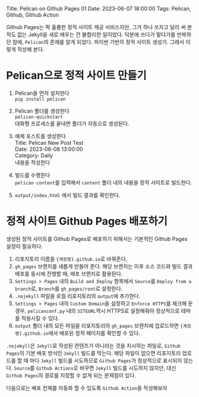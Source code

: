 Title: Pelican on Github Pages 01
Date: 2023-06-07 18:00:00
Tags: Pelican, Github, Github Action

Github Pages는 퍽 훌륭한 정적 사이트 제공 서비스지만, 그거 하나 쓰자고 달리 써 본 적도 없는 Jekyll을 새로 배우는 건 불합리한 일이었다. 덕분에 쓰다가 말다가를 반복하던 참에, `Pelican`의 존재를 알게 되었다. 파이썬 기반의 정적 사이트 생성기. 그래서 이렇게 작성해 본다.

# Pelican으로 정적 사이트 만들기

1. Pelican을 먼저 설치한다  
  `pip install pelican`
  

2. Pelican 폴더를 생성한다  
  `pelican-quickstart`  
  대화형 프로세스를 끝내면 폴더가 자동으로 생성된다.


3. 예제 포스트를 생성한다  
  Title: Pelican New Post Test  
  Date: 2023-06-08 13:00:00  
  Category: Daily  
  내용을 작성한다


4. 빌드를 수행한다  
  `pelican content`를 입력해서 `content` 폴더 내의 내용을 정적 사이트로 빌드한다.


5. `output/index.html` 에서 빌드 결과를 확인한다.

# 정적 사이트 Github Pages 배포하기
생성된 정적 사이트를 Github Pages로 배포하기 위해서는 기본적인 Github Pages 설정이 필요하다.
1. 리포지토리 이름을 `{계정명}.github.io`로 바꿔준다.  
2. `gh_pages` 브랜치를 새롭게 만들어 준다. 해당 브랜치는 이후 소스 코드와 빌드 결과 배포를 동시에 진행할 때, 배포 브랜치로 활용된다.  
3. `Settings > Pages` 내의 `Build and Deploy` 항목에서 `Source`를 `Deploy from a branch`로, `Branch`를 `gh_pages/root`로 설정한다.  
4. `.nojekyll` 파일을 로컬 리포지토리의 `output`에 추가한다.  
5. `Settings > Pages` 내의 `Custom Domain`을 설정하고 `Enforce HTTPS`를 체크해 둔 경우, `pelicanconf.py` 내의 `SITEURL`역시 HTTPS로 설정해줘야 정상적으로 테마를 적용시킬 수 있다.  
6. `output` 폴더 내의 모든 파일을 리포지토리의 `gh_pages` 브랜치에 업로드하면 `{계정명}.github.io`에서 배포된 정적 페이지를 확인할 수 있다.  

`.nojekyll`은 `Jekyll`로 작성된 컨텐츠가 아니라는 것을 지시하는 파일로, `Github Pages`의 기본 배포 방식인 `Jekyll` 빌드를 막는다. 해당 파일이 없으면 리포지토리 업로드를 할 때 마다 `Jekyll` 빌드를 시도하므로 `Github Pages`가 정상적으로 표시되지 않는다. `Source`를 `Github Actions`로 바꾸면 `Jekyll` 빌드를 시도하지 않지만, 대신 `Github Pages`의 경로를 지정할 수 없게 되는 문제점이 있다.

다음으로는 배포 전체를 자동화 할 수 있도록 `Github Action`을 작성해보자